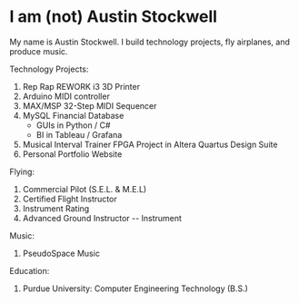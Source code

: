 # I am (not) Austin Stockwell
My name is Austin Stockwell.  I build technology projects, fly airplanes, and produce music.  

Technology Projects:
1) Rep Rap REWORK i3 3D Printer
2) Arduino MIDI controller
3) MAX/MSP 32-Step MIDI Sequencer
4) MySQL Financial Database
    - GUIs in Python / C#
    - BI in Tableau / Grafana
5) Musical Interval Trainer FPGA Project in Altera Quartus Design Suite
6) Personal Portfolio Website 


Flying:
1) Commercial Pilot (S.E.L. & M.E.L)
2) Certified Flight Instructor
3) Instrument Rating
4) Advanced Ground Instructor -- Instrument


Music:
1) PseudoSpace Music


Education: 
1) Purdue University: Computer Engineering Technology (B.S.)
